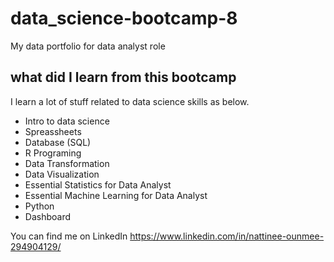 # data_science-bootcamp-8
My data portfolio for data analyst role

## what did I learn from this bootcamp

I learn a lot of stuff related to data science skills as below.

- Intro to data science
- Spreassheets
- Database (SQL)
- R Programing
- Data Transformation
- Data Visualization
- Essential Statistics for Data Analyst
- Essential Machine Learning for Data Analyst
- Python
- Dashboard

You can find me on LinkedIn https://www.linkedin.com/in/nattinee-ounmee-294904129/
